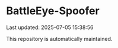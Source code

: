 # BattleEye-Spoofer

Last updated: 2025-07-05 15:38:56

This repository is automatically maintained.
